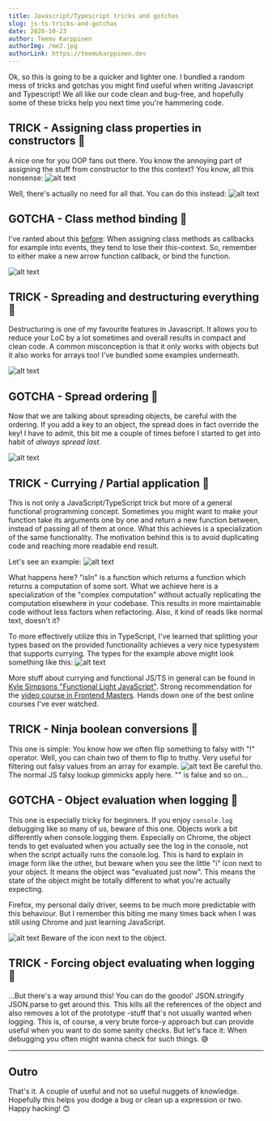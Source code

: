 ```yaml
---
title: Javascript/Typescript tricks and gotchas
slug: js-ts-tricks-and-gotchas
date: 2020-10-23
author: Teemu Karppinen
authorImg: /me2.jpg
authorLink: https://teemukarppinen.dev
---
```


Ok, so this is going to be a quicker and lighter one. I bundled a random mess of tricks and gotchas you might find useful when writing Javascript and Typescript! We all like our code clean and bug-free, and hopefully some of these tricks help you next time you're hammering code.

## TRICK - Assigning class properties in constructors 🤩

A nice one for you OOP fans out there. You know the annoying part of assigning the stuff from constructor to the this context? You know, all this nonsense:
![alt text](/class-bad.PNG "So much boilerplate!")

Well, there's actually no need for all that. You can do this instead:
![alt text](/class-good.PNG "Neat, readable, compact. 😍")

## GOTCHA - Class method binding 🤮

I've ranted about this [before](/managing-event-handlers-in-classes): When assigning class methods as callbacks for example into events, they tend to lose their *this*-context. So, remember to either make a new arrow function callback, or bind the function.

![alt text](/wroom.PNG "This context is gimmicky (and bug inviting!). Beware of (and avoid) it.")

## TRICK - Spreading and destructuring everything 🤩

Destructuring is one of my favourite features in Javascript. It allows you to reduce your LoC by a lot sometimes and overall results in compact and clean code. A common misconception is that it only works with objects but it also works for arrays too! I've bundled some examples underneath.

![alt text](/spread.PNG "Some examples of the power of spread and destructuring. Be careful not to overdo it!")

## GOTCHA - Spread ordering 🤮

Now that we are talking about spreading objects, be careful with the ordering. If you add a key to an object, the spread does in fact override the key! I have to admit, this bit me a couple of times before I started to get into habit of *always spread last*.

![alt text](/sad-toyota.PNG "Spread can bite you, be careful with the ordering!")

## TRICK - Currying / Partial application 🤩

This is not only a JavaScript/TypeScript trick but more of a general functional programming concept. Sometimes you might want to make your function take its arguments one by one and return a new function between, instead of passing all of them at once. What this achieves is a specialization of the same functionality. The motivation behind this is to avoid duplicating code and reaching more readable end result.

Let's see an example:
![alt text](/curry.PNG "Simplest example of currying")

What happens here? "isIn" is a function which returns a function which returns a computation of some sort. What we achieve here is a specialization of the "complex computation" without actually replicating the computation elsewhere in your codebase. This results in more maintainable code without less factors when refactoring. Also, it kind of reads like normal text, doesn't it?

To more effectively utilize this in TypeScript, I've learned that splitting your types based on the provided functionality achieves a very nice typesystem that supports currying. The types for the example above might look something like this:
![alt text](/curry-ts.PNG "Simplest example of currying in TS")

More stuff about currying and functional JS/TS in general can be found in [Kyle Simpsons "Functional Light JavaScript"](https://github.com/getify/Functional-Light-JS). Strong recommendation for the [video course in Frontend Masters](https://frontendmasters.com/courses/functional-javascript-v3/). Hands down one of the best online courses I've ever watched.

## TRICK - Ninja boolean conversions 🤩

This one is simple: You know how we often flip something to falsy with "!" operator. Well, you can chain two of them to flip to truthy. Very useful for filtering out falsy values from an array for example.
![alt text](/bangbang.PNG "BANG BANG!")
Be careful tho. The normal JS falsy lookup gimmicks apply here. "" is false and so on...

## GOTCHA - Object evaluation when logging 🤮

This one is especially tricky for beginners. If you enjoy ```console.log``` debugging like so many of us, beware of this one. Objects work a bit differently when console.logging them. Especially on Chrome, the object tends to get evaluated when you actually see the log in the console, not when the script actually runs the console.log. This is hard to explain in image form like the other, but beware when you see the little "i" icon next to your object. It means the object was "evaluated just now". This means the state of the object might be totally different to what you're actually expecting.

Firefox, my personal daily driver, seems to be much more predictable with this behaviour. But I remember this biting me many times back when I was still using Chrome and just learning JavaScript.

![alt text](/evaluated.PNG "This object was evaluted in the time of printing, not when console log was called!")
Beware of the icon next to the object.

## TRICK - Forcing object evaluating when logging 🤩

...But there's a way around this! You can do the goodol' JSON.stringify JSON.parse to get around this. This kills all the references of the object and also removes a lot of the prototype -stuff that's not usually wanted when logging. This is, of course, a very brute force-y approach but can provide useful when you want to do some sanity checks. But let's face it: When debugging you often might wanna check for such things. 😅


---

## Outro

That's it. A couple of useful and not so useful nuggets of knowledge. Hopefully this helps you dodge a bug or clean up a expression or two. Happy hacking! 😊